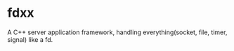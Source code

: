 # fdxx
A C++ server application framework, handling everything(socket, file, timer, signal) like a fd.
